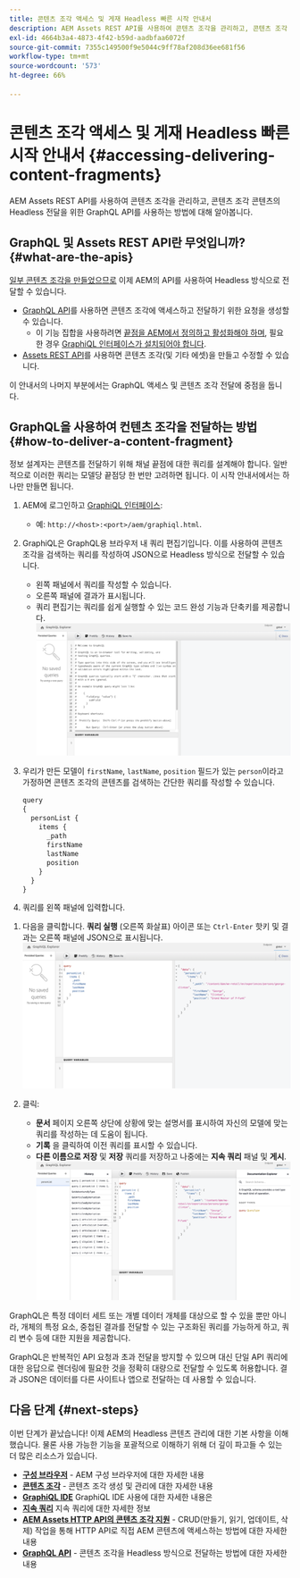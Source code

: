 ```yaml
---
title: 콘텐츠 조각 액세스 및 게재 Headless 빠른 시작 안내서
description: AEM Assets REST API를 사용하여 콘텐츠 조각을 관리하고, 콘텐츠 조각 콘텐츠의 Headless 전달을 위한 GraphQL API를 사용하는 방법에 대해 알아봅니다.
exl-id: 4664b3a4-4873-4f42-b59d-aadbfaa6072f
source-git-commit: 7355c149500f9e5044c9ff78af208d36ee681f56
workflow-type: tm+mt
source-wordcount: '573'
ht-degree: 66%

---
```


# 콘텐츠 조각 액세스 및 게재 Headless 빠른 시작 안내서 {#accessing-delivering-content-fragments}

AEM Assets REST API를 사용하여 콘텐츠 조각을 관리하고, 콘텐츠 조각 콘텐츠의 Headless 전달을 위한 GraphQL API를 사용하는 방법에 대해 알아봅니다.

## GraphQL 및 Assets REST API란 무엇입니까? {#what-are-the-apis}

[일부 콘텐츠 조각을 만들었으므로](create-content-fragment.md) 이제 AEM의 API를 사용하여 Headless 방식으로 전달할 수 있습니다.

* [GraphQL API](/help/sites-developing/headless/graphql-api/graphql-api-content-fragments.md)를 사용하면 콘텐츠 조각에 액세스하고 전달하기 위한 요청을 생성할 수 있습니다.
   * 이 기능 집합을 사용하려면 [끝점을 AEM에서 정의하고 활성화해야 하며](/help/sites-developing/headless/graphql-api/graphql-endpoint.md#enabling-graphql-endpoint), 필요한 경우 [GraphiQL 인터페이스가 설치되어야 합니다](/help/sites-developing/headless/graphql-api/graphql-api-content-fragments.md#installing-graphiql-interface).
* [Assets REST API](/help/assets/assets-api-content-fragments.md)를 사용하면 콘텐츠 조각(및 기타 에셋)을 만들고 수정할 수 있습니다.

이 안내서의 나머지 부분에서는 GraphQL 액세스 및 콘텐츠 조각 전달에 중점을 둡니다.

## GraphQL을 사용하여 컨텐츠 조각을 전달하는 방법 {#how-to-deliver-a-content-fragment}

정보 설계자는 콘텐츠를 전달하기 위해 채널 끝점에 대한 쿼리를 설계해야 합니다. 일반적으로 이러한 쿼리는 모델당 끝점당 한 번만 고려하면 됩니다. 이 시작 안내서에서는 하나만 만들면 됩니다.

1. AEM에 로그인하고 [GraphiQL 인터페이스](/help/sites-developing/headless/graphql-api/graphiql-ide.md):
   * 예: `http://<host>:<port>/aem/graphiql.html`.

1. GraphiQL은 GraphQL용 브라우저 내 쿼리 편집기입니다. 이를 사용하여 콘텐츠 조각을 검색하는 쿼리를 작성하여 JSON으로 Headless 방식으로 전달할 수 있습니다.
   * 왼쪽 패널에서 쿼리를 작성할 수 있습니다.
   * 오른쪽 패널에 결과가 표시됩니다.
   * 쿼리 편집기는 쿼리를 쉽게 실행할 수 있는 코드 완성 기능과 단축키를 제공합니다.
      ![GraphiQL 편집기](assets/graphiql.png)

1. 우리가 만든 모델이 `firstName`, `lastName`, `position` 필드가 있는 `person`이라고 가정하면 콘텐츠 조각의 콘텐츠를 검색하는 간단한 쿼리를 작성할 수 있습니다.

   ```text
   query 
   {
     personList {
       items {
         _path
         firstName
         lastName
         position
       }
     }
   }
   ```

1. 쿼리를 왼쪽 패널에 입력합니다.

<!--
   ![GraphiQL query](assets/graphiql-query.png)
-->

1. 다음을 클릭합니다. **쿼리 실행** (오른쪽 화살표) 아이콘 또는 `Ctrl-Enter` 핫키 및 결과는 오른쪽 패널에 JSON으로 표시됩니다.
   ![GraphiQL 결과](assets/graphiql-results.png)

1. 클릭:
   * **문서** 페이지 오른쪽 상단에 상황에 맞는 설명서를 표시하여 자신의 모델에 맞는 쿼리를 작성하는 데 도움이 됩니다.
   * **기록** 을 클릭하여 이전 쿼리를 표시할 수 있습니다.
   * **다른 이름으로 저장** 및 **저장** 쿼리를 저장하고 나중에는 **지속 쿼리** 패널 및 **게시**.
      ![GraphiQL 설명서](assets/graphiql-documentation.png)

GraphQL은 특정 데이터 세트 또는 개별 데이터 개체를 대상으로 할 수 있을 뿐만 아니라, 개체의 특정 요소, 중첩된 결과를 전달할 수 있는 구조화된 쿼리를 가능하게 하고, 쿼리 변수 등에 대한 지원을 제공합니다.

GraphQL은 반복적인 API 요청과 초과 전달을 방지할 수 있으며 대신 단일 API 쿼리에 대한 응답으로 렌더링에 필요한 것을 정확히 대량으로 전달할 수 있도록 허용합니다. 결과 JSON은 데이터를 다른 사이트나 앱으로 전달하는 데 사용할 수 있습니다.

## 다음 단계 {#next-steps}

이번 단계가 끝났습니다! 이제 AEM의 Headless 콘텐츠 관리에 대한 기본 사항을 이해했습니다. 물론 사용 가능한 기능을 포괄적으로 이해하기 위해 더 깊이 파고들 수 있는 더 많은 리소스가 있습니다.

* **[구성 브라우저](create-configuration.md)** - AEM 구성 브라우저에 대한 자세한 내용
* **[콘텐츠 조각](/help/assets/content-fragments/content-fragments.md)** - 콘텐츠 조각 생성 및 관리에 대한 자세한 내용
* **[GraphiQL IDE](/help/sites-developing/headless/graphql-api/graphiql-ide.md)** GraphiQL IDE 사용에 대한 자세한 내용은
* **[지속 쿼리](/help/sites-developing/headless/graphql-api/persisted-queries.md)** 지속 쿼리에 대한 자세한 정보
* **[AEM Assets HTTP API의 콘텐츠 조각 지원](/help/assets/assets-api-content-fragments.md)** - CRUD(만들기, 읽기, 업데이트, 삭제) 작업을 통해 HTTP API로 직접 AEM 콘텐츠에 액세스하는 방법에 대한 자세한 내용
* **[GraphQL API](/help/sites-developing/headless/graphql-api/graphql-api-content-fragments.md)** - 콘텐츠 조각을 Headless 방식으로 전달하는 방법에 대한 자세한 내용
